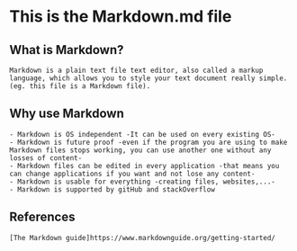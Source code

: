 # This is the Markdown.md file

## What is Markdown?

    Markdown is a plain text file text editor, also called a markup language, which allows you to style your text document really simple. (eg. this file is a Markdown file).

## Why use Markdown

    - Markdown is OS independent -It can be used on every existing OS-
    - Markdown is future proof -even if the program you are using to make Markdown files stops working, you can use another one without any losses of content-
    - Markdown files can be edited in every application -that means you can change applications if you want and not lose any content-
    - Markdown is usable for everything -creating files, websites,...-
    - Markdown is supported by gitHub and stackOverflow



## References

    [The Markdown guide]https://www.markdownguide.org/getting-started/

